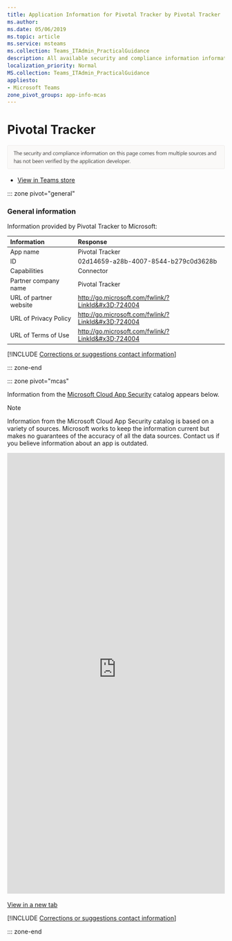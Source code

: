 ```yaml
---
title: Application Information for Pivotal Tracker by Pivotal Tracker
ms.author: 
ms.date: 05/06/2019
ms.topic: article
ms.service: msteams
ms.collection: Teams_ITAdmin_PracticalGuidance
description: All available security and compliance information information for Pivotal Tracker, its data handling policies, its Microsoft Cloud App Security app catalog information, and security/compliance information in the CSA STAR registry.
localization_priority: Normal
MS.collection: Teams_ITAdmin_PracticalGuidance
appliesto:
- Microsoft Teams
zone_pivot_groups: app-info-mcas
---
```

# Pivotal Tracker

<p></p><img alt="Non-attested image" src="./images/unattested.png" width="650"/>

* <a href="https://teams.microsoft.com/l/app/02d14659-a28b-4007-8544-b279c0d3628b" target="_blank">View in Teams store</a>

::: zone pivot="general"

### General information

Information provided by Pivotal Tracker to Microsoft:

| **Information** | **Response** |
|:----------------|:-------------|
| App name | Pivotal Tracker |
| ID | 02d14659-a28b-4007-8544-b279c0d3628b |
| Capabilities | Connector |
| Partner company name | Pivotal Tracker |
| URL of partner website | <http://go.microsoft.com/fwlink/?LinkId&#x3D;724004> |
| URL of Privacy Policy | <http://go.microsoft.com/fwlink/?LinkId&#x3D;724004> |
| URL of Terms of Use | <http://go.microsoft.com/fwlink/?LinkId&#x3D;724004> |

 [!INCLUDE [Corrections or suggestions contact information](./includes/corrections-or-suggestions.md)]

::: zone-end


::: zone pivot="mcas"

Information from the [Microsoft Cloud App Security](https://www.microsoft.com/en-us/enterprise-mobility-security/cloud-app-security) catalog appears below.

> [!NOTE]
> Information from the Microsoft Cloud App Security catalog is based on a variety of sources. Microsoft works to keep the information current but makes no guarantees of the accuracy of all the data sources. Contact us if you believe information about an app is outdated.

<iframe height='1020' title='Microsoft Cloud App Security Information' src='https://3ca685143b5b46b4b0e5266dadf2e97c.codepen.website/#/dashboard/10024' frameborder='no'  style='width: 100%;'></iframe>

<a href="https://3ca685143b5b46b4b0e5266dadf2e97c.codepen.website/#/dashboard/10024" target="_blank">View in a new tab</a>

[!INCLUDE [Corrections or suggestions contact information](./includes/corrections-or-suggestions.md)]

::: zone-end

